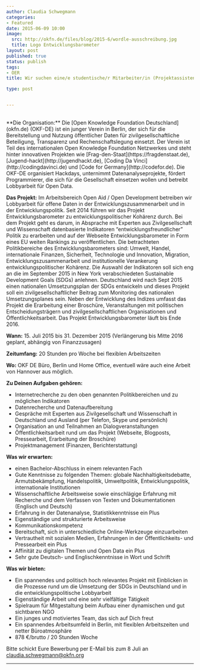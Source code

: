 ```yaml
---
author: Claudia Schwegmann
categories:
- Featured 
date: 2015-06-09 10:00
image:
  src: http://okfn.de/files/blog/2015-6/wordle-ausschreibung.jpg
  title: Logo Entwicklungsbarometer
layout: post
published: true
status: publish
tags:
- OER
title: Wir suchen eine/e studentische/r Mitarbeiter/in (Projektassistent/in) für unseren Entwicklungsbarometer - ein Datenprojekt zur entwicklungspolitischen Kohärenz

type: post


---
```


<br />
**Die Organisation:** Die [Open Knowledge Foundation Deutschland](okfn.de) (OKF-DE) ist ein junger Verein in Berlin, der sich für die Bereitstellung und Nutzung öffentlicher Daten für zivilgesellschaftliche Beteiligung, Transparenz und Rechenschaftslegung einsetzt. Der Verein ist Teil des internationalen Open Knowledge Foundation Netzwerkes und steht hinter innovativen Projekten wie [Frag-den-Staat](https://fragdenstaat.de), [Jugend-hackt](http://jugendhackt.de), [Coding Da Vinci](http://codingdavinci.de) und [Code for Germany](http://codefor.de). Die OKF-DE organisiert Hackdays, unternimmt Datenanalyseprojekte, fördert Programmierer, die sich für die Gesellschaft einsetzen wollen und betreibt Lobbyarbeit für Open Data.

**Das Projekt:** Im Arbeitsbereich Open Aid / Open Development betreiben wir Lobbyarbeit für offene Daten in der Entwicklungszusammenarbeit und in der Entwicklungspolitik. Seit 2014 führen wir das Projekt Entwicklungsbarometer zu entwicklungspolitischer Kohärenz durch. Bei dem Projekt geht es darum, in Absprache mit Experten aus Zivilgesellschaft und Wissenschaft datenbasierte Indikatoren “entwicklungsfreundlicher” Politik zu erarbeiten und auf der Webseite Entwicklungsbarometer in Form eines EU weiten Rankings zu veröffentlichen. Die betrachteten Politikbereiche des Entwicklungsbarometers sind: Umwelt, Handel, internationale Finanzen, Sicherheit, Technologie und Innovation, Migration, Entwicklungszusammenarbeit und institutionelle Verankerung entwicklungspolitischer Kohärenz. Die Auswahl der Indikatoren soll sich eng an die im September 2015 in New York verabschiedeten Sustainable Development Goals (SDGs) anlehnen.  Deutschland wird nach Sept 2015 einen nationalen Umsetzungsplan der SDGs entwickeln und dieses Projekt soll ein zivilgesellschaftlicher Beitrag zum Monitoring des nationalen Umsetzungsplanes sein.
Neben der Entwicklung des Indizes umfasst das Projekt die Erarbeitung einer Broschüre, Veranstaltungen mit politischen Entscheidungsträgern und zivilgesellschaftlichen Organisationen und Öffentlichkeitsarbeit. Das Projekt Entwicklungsbarometer läuft bis Ende 2016.

**Wann:** 15. Juli 2015 bis 31. Dezember 2015 (Verlängerung bis Mitte 2016 geplant, abhängig von Finanzzusagen)

**Zeitumfang:**  20 Stunden pro Woche bei flexiblen Arbeitszeiten

**Wo:** OKF DE Büro, Berlin und Home Office, eventuell wäre auch eine Arbeit von Hannover aus möglich.

**Zu Deinen Aufgaben gehören:**

* Internetrecherche zu den oben genannten Politikbereichen und zu möglichen Indikatoren
* Datenrecherche und Datenaufbereitung
* Gespräche mit Experten aus Zivilgesellschaft und Wissenschaft in Deutschland und Ausland (per Telefon, Skype und persönlich)
* Organisation an und Teilnahmen an Dialogveranstaltungen 
* Öffentlichkeitsarbeit rund um das Projekt (Webseite, Blogposts, Pressearbeit, Erarbeitung der Broschüre)
* Projektmanagement (Finanzen, Berichterstattung)

**Was wir erwarten:**

* einen Bachelor-Abschluss in einem relevanten Fach 
* Gute Kenntnisse zu folgenden Themen: globale Nachhaltigkeitsdebatte, Armutsbekämpfung, Handelspolitik, Umweltpolitik, Entwicklungspolitik, internationale Institutionen
* Wissenschaftliche Arbeitsweise sowie einschlägige Erfahrung mit Recherche und dem Verfassen von Texten und Dokumentationen (Englisch und Deutsch)
* Erfahrung in der Datenanalyse, Statistikkenntnisse ein Plus
* Eigenständige und strukturierte Arbeitsweise
* Kommunikationskompetenz 
* Bereitschaft, sich in unterschiedliche Online-Werkzeuge einzuarbeiten
* Vertrautheit mit sozialen Medien, Erfahrungen in der Öffentlichkeits- und Pressearbeit ein Plus
* Affinität zu digitalen Themen und Open Data ein Plus
* Sehr gute Deutsch- und Englischkenntnisse in Wort und Schrift

**Was wir bieten:**

* Ein spannendes und politisch hoch relevantes Projekt mit Einblicken in die Prozesse rund um die Umsetzung der SDGs in Deutschland und in die entwicklungspolitische Lobbyarbeit
* Eigenständige Arbeit und eine sehr vielfältige Tätigkeit
* Spielraum für Mitgestaltung beim Aufbau einer dynamischen und gut sichtbaren NGO
* Ein junges und motiviertes Team, das sich auf Dich freut
* Ein spannendes Arbeitsumfeld in Berlin, mit flexiblen Arbeitszeiten und netter Büroatmosphäre
* 878 €/brutto / 20 Stunden Woche

Bitte schickt Eure Bewerbung per E-Mail bis zum 8 Juli an [claudia.schwegmann@okfn.org](mailto:claudia.schwegmann@okfn.org)
<hr>  




